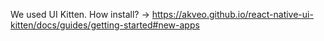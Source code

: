 We used UI Kitten. How install? -> https://akveo.github.io/react-native-ui-kitten/docs/guides/getting-started#new-apps
